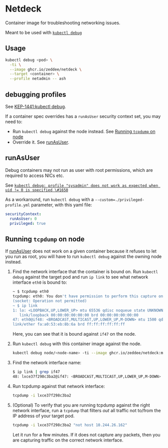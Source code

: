 # Netdeck

Container image for troubleshooting networking issues.

Meant to be used with
[`kubectl debug`](https://kubernetes.io/docs/reference/kubectl/generated/kubectl_debug/)

## Usage

```bash
kubectl debug <pod> \
  -ti \
  --image ghcr.io/zeddee/netdeck \
  --target <container> \
  --profile netadmin -- ash
```

## debugging profiles

See
[KEP-1441:kubectl debug](https://github.com/kubernetes/enhancements/tree/master/keps/sig-cli/1441-kubectl-debug#debugging-profiles).

If a container spec overrides has a
`runAsUser` security context set,
you may need to:

- Run `kubectl debug` against the node instead.
  See [Running `tcpdump` on node](#running-tcpdump-on-node)
- Override it.
  See [runAsUser](#runasuser).

## runAsUser

Debug containers may not run as user with
root permissions, which
are required to access NICs etc.

See
[`kubectl debug: profile "sysadmin" does not work as expected when uid != 0 is specified \#1650`](https://github.com/kubernetes/kubectl/issues/1650)

As a workaround, run `kubectl debug`
with a `--custom=./privileged-profile.yml` parameter,
with this yaml file:

```yaml
securityContext:
  runAsUser: 0
  privileged: true
```

## Running `tcpdump` on node

If [runAsUser](#runasuser) does not work on a given
container because it refuses to let you run as root,
you will have to run `kubectl debug`
against the owning node instead.

1. Find the network interface that the container is bound on.
   Run `kubectl debug` against the target pod and run `ip link`
   to see what network interface `eth0` is bound to:

   ```bash
   ~ $ tcpdump eth0
   tcpdump: eth0: You don't have permission to perform this capture on that device
   (socket: Operation not permitted)
   ~ $ ip link
   1: lo: <LOOPBACK,UP,LOWER_UP> mtu 65536 qdisc noqueue state UNKNOWN qlen 1000
      link/loopback 00:00:00:00:00:00 brd 00:00:00:00:00:00
   47: eth0@if48: <BROADCAST,MULTICAST,UP,LOWER_UP,M-DOWN> mtu 1500 qdisc noqueue state UP qlen 1000
   link/ether fa:a0:53:eb:8b:6a brd ff:ff:ff:ff:ff:ff
   ```

   Here, you can see that it is bound against `if47` on the node.

1. Run `kubectl debug` with this container image against the node.

   ```bash
   kubectl debug node/<node-name> -ti --image ghcr.io/zeddee/netdeck:main --profile sysadmin -- ash
   ```

1. Find the network interface name:

   ```bash
   $ ip link | grep if47
   48: lxce37f298c3ba2@if47: <BROADCAST,MULTICAST,UP,LOWER_UP,M-DOWN> mtu 1500 qdisc noqueue state UP qlen 1000
   ```

1. Run tcpdump against that network interface:

   ```bash
   tcpdump -i lxce37f298c3ba2
   ```

1. (Optional) To verify that you are running tcpdump
   against the right network interface,
   run a `tcpdump` that filters _out_ all traffic
   not to/from the IP address of your target pod.

   ```bash
   tcpdump -i lxce37f298c3ba2 "not host 10.244.26.162"
   ```

   Let it run for a few minutes. If it does not
   capture any packets, then you are capturing
   traffic on the correct network interface.
